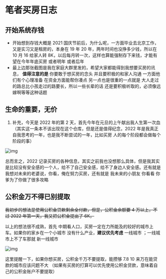 # 笔者买房日志

<!-- ![img](https://pic4.zhimg.com/80/v2-93e675b4315a3b311008fa7fb49be5b4_720w.jpg)

图一

![img](https://pic2.zhimg.com/80/v2-a6be261551fcde5c1eb2eb4aa2180172_720w.jpg)

![img](https://pic4.zhimg.com/80/v2-85c527e98b6f8055004b00822a3ec73a_720w.jpg)

![img](https://pic2.zhimg.com/80/v2-dc0caeb6aa0af79ba2e35f6babf32ec6_720w.jpg)

![IMG_8048](https://gitee.com/yayxs/pics/raw/master/city/IMG_8048.JPG)

![IMG_8049](https://gitee.com/yayxs/pics/raw/master/city/IMG_8049.JPG)

![IMG_8047](https://gitee.com/yayxs/pics/raw/master/city/IMG_8047.JPG)

![IMG_8046](https://gitee.com/yayxs/pics/raw/master/city/IMG_8046.JPG) -->

<!-- 说说图片的含义 -->

## 开始系统存钱

- 开始想到存钱大概是 2021 国庆节前后，为什么呢，一方面毕业去北京工作，又是实习又是租房的，本身在 19 年 20 年，两年时间也没挣多少钱，所以在 10 月 16 给家人转 8K，以后每月转一次，这样也算能强制存下来钱，才能有望在今年年底买房 或者明年 或者后年
- 最上边那张截图是我在家庭大群里发的，希望大家都能得到我想要买房的讯息， **值得注意的是** 你要敢于想买房的念头 并且要积极的和家人沟通 一方面他们有个心理准备 在资金方面能帮你凑点 另一点也是很重的一点就是 大人走过的路总比小孩走过的路要长，所以一些长辈的话 还是要积极听取的，必须像远嫁啊等等这种话题

## 生命的重要，无价

1. 补充，今天是 2022 年的第 2 天，首先今年在元旦的上午献出我人生第一次血 （其实这一条本不该出现在这个仓库，但是还是值得纪念，2022 年是我真正自我思考的一年，也是我不断尝试的一年，比如买房 人的每个阶段都会做每个阶段的事）

![img](https://pic3.zhimg.com/80/v2-1617ec883e14c4060f5624be0d876b33_720w.jpg)

总而言之，2022 记录买房的各种信息，其实之前我也没想那么具体，但是我其实是比较没有安全感的一个人，给不了自己安全感，给不了身边人安全感。还有就是我想对未来的老婆说，你看，俺在努力买房，还有就是 我未来的小朋友 你看看 你爹为了你做了很多攻略

## 公积金万不得已别提取

~~我初步的想法是使用公积金贷款剩余全付款，但是，公积金余额要 4 万以上，不过 2022 年第一天，我又把公积金提出了 6K，~~

以上的想法很不成熟，首先 中期看人口，买房一定在力所能及的较好的城市上车。如果你的家乡在一个小城市 没有什么产业，**建议优先考虑** 一线城市 ；一线城市上不了车那就 新一线城市

![img](https://pic2.zhimg.com/80/v2-0f9d3ed7fece11107fa25a3ad04afdf1_720w.jpg)

这里提醒一下，如果你想买房，公积金千万不要提取，能攒够 7.8 10 来万在能贷款的城市应该问题不大 （如果有买房的打算可以优先使用公积金贷款，意味着自己的公积金账户不要提取）
